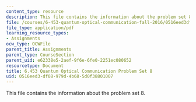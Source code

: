 ```yaml
---
content_type: resource
description: This file contains the information about the problem set 8.
file: /courses/6-453-quantum-optical-communication-fall-2016/0516eed3df08979d4b685d0f38801007_MIT6_453F16_ps8.pdf
file_type: application/pdf
learning_resource_types:
- Assignments
ocw_type: OCWFile
parent_title: Assignments
parent_type: CourseSection
parent_uid: e62338e5-2aef-9f6e-6fe0-2251ec080652
resourcetype: Document
title: 6.453 Quantum Optical Communication Problem Set 8
uid: 0516eed3-df08-979d-4b68-5d0f38801007
---
```

This file contains the information about the problem set 8.

